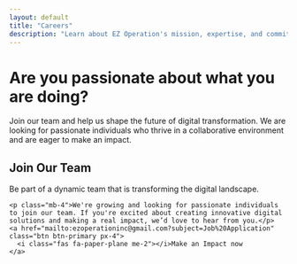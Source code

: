 ```yaml
---
layout: default
title: "Careers"
description: "Learn about EZ Operation's mission, expertise, and commitment to digital transformation."
---
```



<div class="container py-5 text-start">
  <h1 class="mb-4">Are you passionate about what you are doing?</h1>
  <p>Join our team and help us shape the future of digital transformation. We are looking for passionate individuals who thrive in a collaborative environment and are eager to make an impact.</p>


  <div id="header-placeholder"></div>

  <!-- Hero Section -->
  <section class="hero text-center">
    <div class="container">
      <h1 class="display-4">Join Our Team</h1>
      <p class="lead">Be part of a dynamic team that is transforming the digital landscape.</p>
    </div>
  </section>

<section class="bg-light py-5" id="careers">
  <div class="container text-center">
    
    <p class="mb-4">We're growing and looking for passionate individuals to join our team. If you're excited about creating innovative digital solutions and making a real impact, we’d love to hear from you.</p>
    <a href="mailto:ezoperationinc@gmail.com?subject=Job%20Application" class="btn btn-primary px-4">
      <i class="fas fa-paper-plane me-2"></i>Make an Impact now
    </a>
  </div>
</section>